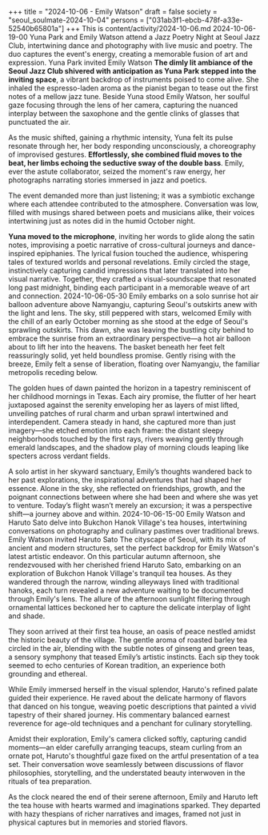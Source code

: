 +++
title = "2024-10-06 - Emily Watson"
draft = false
society = "seoul_soulmate-2024-10-04"
persons = ["031ab3f1-ebcb-478f-a33e-52540b65801a"]
+++
This is content/activity/2024-10-06.md
2024-10-06-19-00
Yuna Park and Emily Watson attend a Jazz Poetry Night at Seoul Jazz Club, intertwining dance and photography with live music and poetry. The duo captures the event's energy, creating a memorable fusion of art and expression.
Yuna Park invited Emily Watson
**The dimly lit ambiance of the Seoul Jazz Club shivered with anticipation as Yuna Park stepped into the inviting space**, a vibrant backdrop of instruments poised to come alive. She inhaled the espresso-laden aroma as the pianist began to tease out the first notes of a mellow jazz tune. Beside Yuna stood Emily Watson, her soulful gaze focusing through the lens of her camera, capturing the nuanced interplay between the saxophone and the gentle clinks of glasses that punctuated the air.

As the music shifted, gaining a rhythmic intensity, Yuna felt its pulse resonate through her, her body responding unconsciously, a choreography of improvised gestures. **Effortlessly, she combined fluid moves to the beat, her limbs echoing the seductive sway of the double bass**. Emily, ever the astute collaborator, seized the moment's raw energy, her photographs narrating stories immersed in jazz and poetics.

The event demanded more than just listening; it was a symbiotic exchange where each attendee contributed to the atmosphere. Conversation was low, filled with musings shared between poets and musicians alike, their voices intertwining just as notes did in the humid October night.

**Yuna moved to the microphone**, inviting her words to glide along the satin notes, improvising a poetic narrative of cross-cultural journeys and dance-inspired epiphanies. The lyrical fusion touched the audience, whispering tales of textured worlds and personal revelations. Emily circled the stage, instinctively capturing candid impressions that later translated into her visual narrative. Together, they crafted a visual-soundscape that resonated long past midnight, binding each participant in a memorable weave of art and connection.
2024-10-06-05-30
Emily embarks on a solo sunrise hot air balloon adventure above Namyangju, capturing Seoul's outskirts anew with the light and lens.
The sky, still peppered with stars, welcomed Emily with the chill of an early October morning as she stood at the edge of Seoul's sprawling outskirts. This dawn, she was leaving the bustling city behind to embrace the sunrise from an extraordinary perspective—a hot air balloon about to lift her into the heavens. The basket beneath her feet felt reassuringly solid, yet held boundless promise. Gently rising with the breeze, Emily felt a sense of liberation, floating over Namyangju, the familiar metropolis receding below.

The golden hues of dawn painted the horizon in a tapestry reminiscent of her childhood mornings in Texas. Each airy promise, the flutter of her heart juxtaposed against the serenity enveloping her as layers of mist lifted, unveiling patches of rural charm and urban sprawl intertwined and interdependent. Camera steady in hand, she captured more than just imagery—she etched emotion into each frame: the distant sleepy neighborhoods touched by the first rays, rivers weaving gently through emerald landscapes, and the shadow play of morning clouds leaping like specters across verdant fields.

A solo artist in her skyward sanctuary, Emily’s thoughts wandered back to her past explorations, the inspirational adventures that had shaped her essence. Alone in the sky, she reflected on friendships, growth, and the poignant connections between where she had been and where she was yet to venture. Today’s flight wasn’t merely an excursion; it was a perspective shift—a journey above and within.
2024-10-06-15-00
Emily Watson and Haruto Sato delve into Bukchon Hanok Village's tea houses, intertwining conversations on photography and culinary pastimes over traditional brews.
Emily Watson invited Haruto Sato
The cityscape of Seoul, with its mix of ancient and modern structures, set the perfect backdrop for Emily Watson's latest artistic endeavor. On this particular autumn afternoon, she rendezvoused with her cherished friend Haruto Sato, embarking on an exploration of Bukchon Hanok Village's tranquil tea houses. As they wandered through the narrow, winding alleyways lined with traditional hanoks, each turn revealed a new adventure waiting to be documented through Emily's lens. The allure of the afternoon sunlight filtering through ornamental lattices beckoned her to capture the delicate interplay of light and shade.

They soon arrived at their first tea house, an oasis of peace nestled amidst the historic beauty of the village. The gentle aroma of roasted barley tea circled in the air, blending with the subtle notes of ginseng and green teas, a sensory symphony that teased Emily’s artistic instincts. Each sip they took seemed to echo centuries of Korean tradition, an experience both grounding and ethereal.

While Emily immersed herself in the visual splendor, Haruto's refined palate guided their experience. He raved about the delicate harmony of flavors that danced on his tongue, weaving poetic descriptions that painted a vivid tapestry of their shared journey. His commentary balanced earnest reverence for age-old techniques and a penchant for culinary storytelling.

Amidst their exploration, Emily's camera clicked softly, capturing candid moments—an elder carefully arranging teacups, steam curling from an ornate pot, Haruto's thoughtful gaze fixed on the artful presentation of a tea set. Their conversation wove seamlessly between discussions of flavor philosophies, storytelling, and the understated beauty interwoven in the rituals of tea preparation.

As the clock neared the end of their serene afternoon, Emily and Haruto left the tea house with hearts warmed and imaginations sparked. They departed with hazy thespians of richer narratives and images, framed not just in physical captures but in memories and storied flavors.
